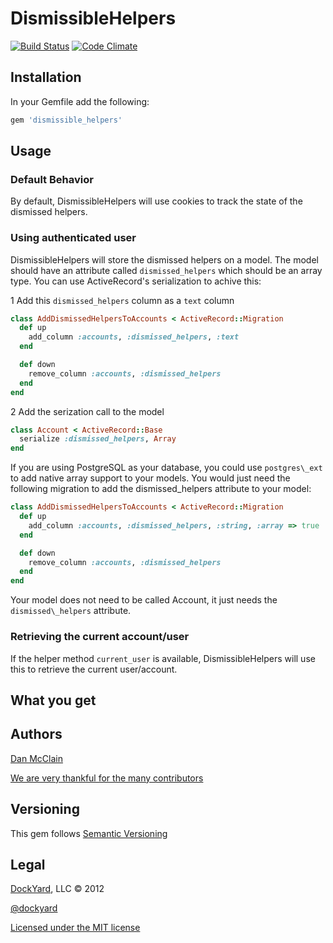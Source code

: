 # DismissibleHelpers #

[![Build Status](https://travis-ci.org/dockyard/dismissible_helpers.png?branch=master)](https://travis-ci.org/dockyard/dismissible_helpers)
[![Code Climate](https://codeclimate.com/badge.png)](https://codeclimate.com/github/dockyard/dismissible_helpers)



## Installation ##

In your Gemfile add the following:

```ruby
gem 'dismissible_helpers'
```

## Usage ##

### Default Behavior ###

By default, DismissibleHelpers will use cookies to track the state of
the dismissed helpers. 

### Using authenticated user ###

DismissibleHelpers will store the dismissed helpers on a model. The
model should have an attribute called `dismissed_helpers` which should
be an array type. You can use ActiveRecord's serialization to achive
this:

 1 Add this `dismissed_helpers` column as a `text` column

```ruby
class AddDismissedHelpersToAccounts < ActiveRecord::Migration
  def up
    add_column :accounts, :dismissed_helpers, :text
  end

  def down
    remove_column :accounts, :dismissed_helpers
  end
end
```

 2 Add the serization call to the model

```ruby
class Account < ActiveRecord::Base
  serialize :dismissed_helpers, Array
end
```

If you are using PostgreSQL as your database, you could use
`postgres\_ext` to add native array support to your models. You would
just need the following migration to add the dismissed_helpers attribute
to your model:

```ruby
class AddDismissedHelpersToAccounts < ActiveRecord::Migration
  def up
    add_column :accounts, :dismissed_helpers, :string, :array => true
  end

  def down
    remove_column :accounts, :dismissed_helpers
  end
end
```

Your model does not need to be called Account, it just needs the
`dismissed\_helpers` attribute.

### Retrieving the current account/user ###

If the helper method `current_user` is available, DismissibleHelpers
will use this to retrieve the current user/account.


## What you get ##


## Authors ##

[Dan McClain](http://twitter.com/_danmcclain)

[We are very thankful for the many contributors](https://github.com/dockyard/dismissible_helpers/graphs/contributors)

## Versioning ##

This gem follows [Semantic Versioning](http://semver.org)

## Legal ##

[DockYard](http://dockyard.com), LLC &copy; 2012

[@dockyard](http://twitter.com/dockyard)

[Licensed under the MIT license](http://www.opensource.org/licenses/mit-license.php)
